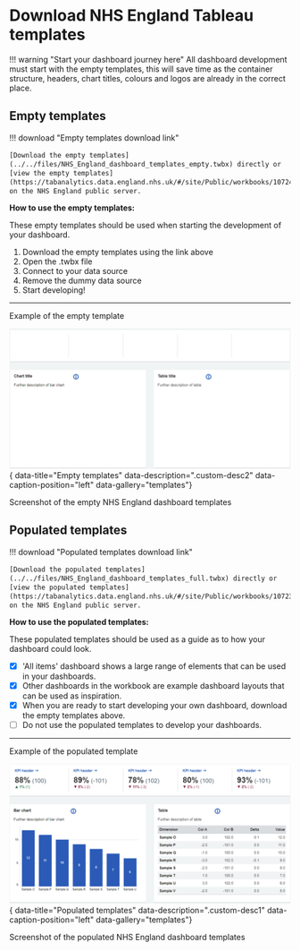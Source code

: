 # Download NHS England Tableau templates

!!! warning "Start your dashboard journey here"
    All dashboard development must start with the empty templates, this will save time as the container structure, headers, chart titles, colours and logos are already in the correct place.

## Empty templates

!!! download "Empty templates download link"

    [Download the empty templates](../../files/NHS_England_dashboard_templates_empty.twbx) directly or [view the empty templates](https://tabanalytics.data.england.nhs.uk/#/site/Public/workbooks/10724/views) on the NHS England public server.

    


**How to use the empty templates:**

These empty templates should be used when starting the development of your dashboard. 

1.  Download the empty templates using the link above
2.  Open the .twbx file
3.  Connect to your data source
4.  Remove the dummy data source 
5.  Start developing!


***

Example of the empty template

![Empty templates](images/Empty_template.png){ data-title="Empty templates" data-description=".custom-desc2" data-caption-position="left" data-gallery="templates"}
<div class="glightbox-desc custom-desc2">
Screenshot of the empty NHS England dashboard templates
</div>






## Populated templates


!!! download "Populated templates download link"

    [Download the populated templates](../../files/NHS_England_dashboard_templates_full.twbx) directly or [view the populated templates](https://tabanalytics.data.england.nhs.uk/#/site/Public/workbooks/10723/views) on the NHS England public server.

**How to use the populated templates:**

These populated templates should be used as a guide as to how your dashboard could look. 

- [x]  'All items' dashboard shows a large range of elements that can be used in your dashboards. 
- [x]  Other dashboards in the workbook are example dashboard layouts that can be used as inspiration. 
- [x]  When you are ready to start developing your own dashboard, download the empty templates above. 
- [ ]  Do not use the populated templates to develop your dashboards. 

***

Example of the populated template

![Populated templates](images/Full_template.png){ data-title="Populated templates" data-description=".custom-desc1" data-caption-position="left" data-gallery="templates"}
<div class="glightbox-desc custom-desc1">
Screenshot of the populated NHS England dashboard templates
</div>













